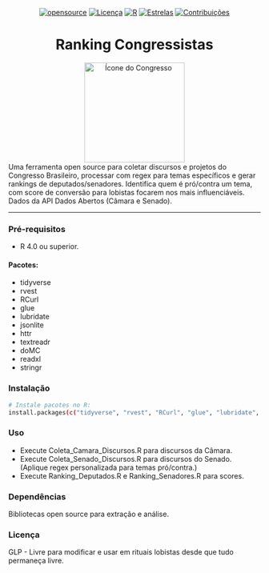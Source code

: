 <div align="center">
  
[![opensource](https://badges.frapsoft.com/os/v1/open-source.png?v=103)](#)
[![Licença](https://img.shields.io/badge/licença-GPLv3-blue.svg)](https://www.gnu.org/licenses/gpl-3.0)
[![R](https://img.shields.io/badge/R-4.0+-green.svg)](https://www.r-project.org/)
[![Estrelas](https://img.shields.io/github/stars/AndreBFarias/RankingCongressistas.svg?style=social)](https://github.com/AndreBFarias/RankingCongressistas/stargazers)
[![Contribuições](https://img.shields.io/badge/contribuições-bem--vindas-brightgreen.svg)](https://github.com/AndreBFarias/RankingCongressistas/issues)

<div style="text-align: center;">
  <h1 style="font-size: 2em;">Ranking Congressistas</h1>
  <img src="assets/logo.png" width="200" alt="Ícone do Congresso" font-aligh="center">
</div>
</div>
Uma ferramenta open source para coletar discursos e projetos do Congresso Brasileiro, processar com regex para temas específicos e gerar rankings de deputados/senadores. Identifica quem é pró/contra um tema, com score de conversão para lobistas focarem nos mais influenciáveis. Dados da API Dados Abertos (Câmara e Senado).

---

### Pré-requisitos
- R 4.0 ou superior.
  
 #### Pacotes: 
  - tidyverse
  - rvest
  -  RCurl 
  -  glue
  - lubridate 
  - jsonlite
  - httr 
  - textreadr 
  - doMC
  - readxl
  - stringr

### Instalação

```bash
# Instale pacotes no R:
install.packages(c("tidyverse", "rvest", "RCurl", "glue", "lubridate", "jsonlite", "httr", "textreadr", "doMC", "readxl", "stringr"))
```
### Uso

- Execute Coleta_Camara_Discursos.R para discursos da Câmara.
- Execute Coleta_Senado_Discursos.R para discursos do Senado.
(Aplique regex personalizada para temas pró/contra.)
- Execute Ranking_Deputados.R e Ranking_Senadores.R para scores.


### Dependências
Bibliotecas open source para extração e análise.

### Licença
GLP - Livre para modificar e usar em rituais lobistas desde que tudo permaneça livre.
